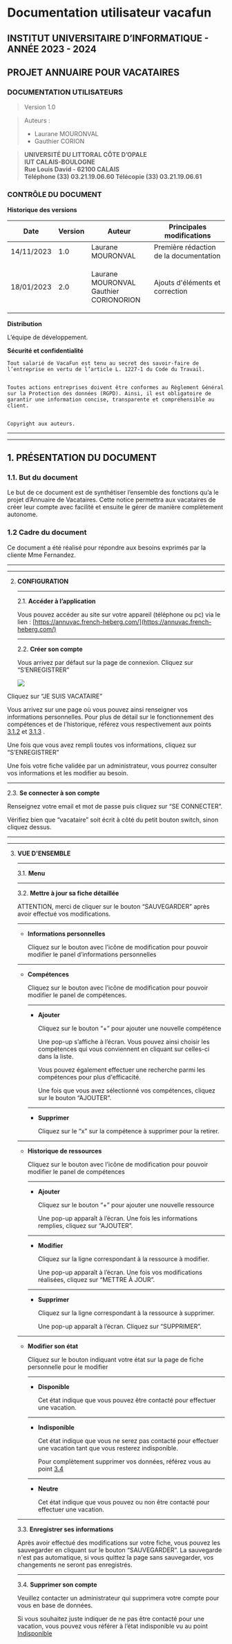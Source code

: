 # Documentation utilisateur vacafun

## **INSTITUT UNIVERSITAIRE D’INFORMATIQUE - ANNÉE 2023 - 2024**

## PROJET ANNUAIRE POUR VACATAIRES

### DOCUMENTATION UTILISATEURS

> Version 1.0

> Auteurs :
>
> * Laurane MOURONVAL
> * Gauthier CORION

> **UNIVERSITÉ DU LITTORAL CÔTE D’OPALE**\
> **IUT CALAIS-BOULOGNE**\
> **Rue Louis David - 62100 CALAIS**\
> **Téléphone (33) 03.21.19.06.60 Télécopie (33) 03.21.19.06.61**

### CONTRÔLE DU DOCUMENT

**Historique des versions**

| Date       | Version | Auteur                                           | Principales modifications              |
| ---------- | ------- | ------------------------------------------------ | -------------------------------------- |
| 14/11/2023 | 1.0     | Laurane MOURONVAL                                | Première rédaction de la documentation |
| 18/01/2023 | 2.0     | <p>Laurane MOURONVAL<br>Gauthier CORIONORION</p> | Ajouts d'éléments et correction        |

**Distribution**

L’équipe de développement.

**Sécurité et confidentialité**

```
Tout salarié de VacaFun est tenu au secret des savoir-faire de l’entreprise en vertu de l’article L. 1227-1 du Code du Travail.


Toutes actions entreprises doivent être conformes au Règlement Général sur la Protection des données (RGPD). Ainsi, il est obligatoire de garantir une information concise, transparente et compréhensible au client.


Copyright aux auteurs.
```

***

***



## 1. PRÉSENTATION DU DOCUMENT

### 1.1. But du document&#x20;

Le but de ce document est de synthétiser l’ensemble des fonctions qu’a le projet d’Annuaire de Vacataires. Cette notice permettra aux vacataires de créer leur compte avec facilité et ensuite le gérer de manière complètement autonome.



### 1.2 Cadre du document

Ce document a été réalisé pour répondre aux besoins exprimés par la cliente Mme Fernandez.





***

***

2.  **CONFIGURATION**

    ***

    2.1. **Accéder à l’application**

    Vous pouvez accéder au site sur votre appareil (téléphone ou pc) via le lien : [https://annuvac.french-heberg.com/](https://annuvac.french-heberg.com/)

    ***

    2.2. **Créer son compte**

    Vous arrivez par défaut sur la page de connexion. Cliquez sur “S’ENREGISTRER”

    ![](.gitbook/assets/image1.png)

Cliquez sur “JE SUIS VACATAIRE”

Vous arrivez sur une page où vous pouvez ainsi renseigner vos informations personnelles. Pour plus de détail sur le fonctionnement des compétences et de l’historique, référez vous respectivement aux points [3.1.2](broken-reference) et [3.1.3](broken-reference) .

Une fois que vous avez rempli toutes vos informations, cliquez sur “S’ENREGISTRER”

Une fois votre fiche validée par un administrateur, vous pourrez consulter vos informations et les modifier au besoin.

***

2.3. **Se connecter à son compte**

Renseignez votre email et mot de passe puis cliquez sur “SE CONNECTER”.

Vérifiez bien que “vacataire” soit écrit à côté du petit bouton switch, sinon cliquez dessus.

***

***

3.  **VUE D'ENSEMBLE**

    ***

    3.1. **Menu**

    ***

    3.2. **Mettre à jour sa fiche détaillée**

    ATTENTION, merci de cliquer sur le bouton “SAUVEGARDER” après avoir effectué vos modifications.

    ***

    *   **Informations personnelles**

        Cliquez sur le bouton avec l’icône de modification pour pouvoir modifier le panel d’informations personnelles

    ***

    *   **Compétences**

        Cliquez sur le bouton avec l’icône de modification pour pouvoir modifier le panel de compétences.

        ***

        *   **Ajouter**

            Cliquez sur le bouton “+” pour ajouter une nouvelle compétence

            Une pop-up s’affiche à l’écran. Vous pouvez ainsi choisir les compétences qui vous conviennent en cliquant sur celles-ci dans la liste.

            Vous pouvez également effectuer une recherche parmi les compétences pour plus d'efficacité.

            Une fois que vous avez sélectionné vos compétences, cliquez sur le bouton “AJOUTER”.

        ***

        *   **Supprimer**

            Cliquez sur le “x” sur la compétence à supprimer pour la retirer.

    ***

    *   **Historique de ressources**

        Cliquez sur le bouton avec l’icône de modification pour pouvoir modifier le panel de compétences

        ***

        *   **Ajouter**

            Cliquez sur le bouton “+” pour ajouter une nouvelle ressource

            Une pop-up apparaît à l’écran. Une fois les informations remplies, cliquez sur “AJOUTER”.

        ***

        *   **Modifier**

            Cliquez sur la ligne correspondant à la ressource à modifier.

            Une pop-up apparaît à l’écran. Une fois vos modifications réalisées, cliquez sur “METTRE À JOUR”.

        ***

        *   **Supprimer**

            Cliquez sur la ligne correspondant à la ressource à supprimer.

            Une pop-up apparaît à l’écran. Cliquez sur “SUPPRIMER”.

    ***

    *   **Modifier son état**

        Cliquez sur le bouton indiquant votre état sur la page de fiche personnelle pour le modifier

        ***

        *   **Disponible**

            Cet état indique que vous pouvez être contacté pour effectuer une vacation.

        ***

        *   **Indisponible**

            Cet état indique que vous ne serez pas contacté pour effectuer une vacation tant que vous resterez indisponible.

            Pour complètement supprimer vos données, référez vous au point [3.4](broken-reference)

        ***

        *   **Neutre**

            Cet état indique que vous pouvez ou non être contacté pour effectuer une vacation.

    ***

    3.3. **Enregistrer ses informations**

    Après avoir effectué des modifications sur votre fiche, vous pouvez les sauvegarder en cliquant sur le bouton “SAUVEGARDER”. La sauvegarde n'est pas automatique, si vous quittez la page sans sauvegarder, vos changements ne seront pas enregistrés.

    ***

    3.4. **Supprimer son compte**

    Veuillez contacter un administrateur qui supprimera votre compte pour vous en base de données.

    Si vous souhaitez juste indiquer de ne pas être contacté pour une vacation, vous pouvez vous référer à l’état indisponible vu au point [Indisponible](broken-reference)
